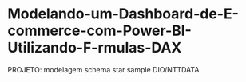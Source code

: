 # Modelando-um-Dashboard-de-E-commerce-com-Power-BI-Utilizando-F-rmulas-DAX
PROJETO: modelagem schema star sample DIO/NTTDATA
